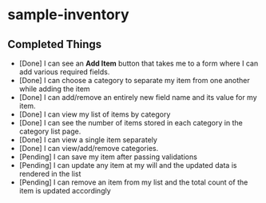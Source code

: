 # sample-inventory

## Completed Things
- [Done] I can see an **Add Item** button that takes me to a form where I can add various required fields.
- [Done] I can choose a category to separate my item from one another while adding the item
- [Done] I can add/remove an entirely new field name and its value for my item.
- [Done] I can view my list of items by category
- [Done] I can see the number of items stored in each category in the category list page.
- [Done] I can view a single item separately
- [Done] I can view/add/remove categories.
- [Pending] I can save my item after passing validations
- [Pending] I can update any item at my will and the updated data is rendered in the list
- [Pending] I can remove an item from my list and the total count of the item is updated accordingly
